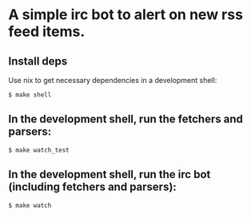 # A simple irc bot to alert on new rss feed items.

## Install deps

Use nix to get necessary dependencies in a development shell:  
  
```
$ make shell  
```
  

## In the development shell, run the fetchers and parsers:
  
```
$ make watch_test  
```
  
## In the development shell, run the irc bot (including fetchers and parsers):
  
```
$ make watch  
```
  
